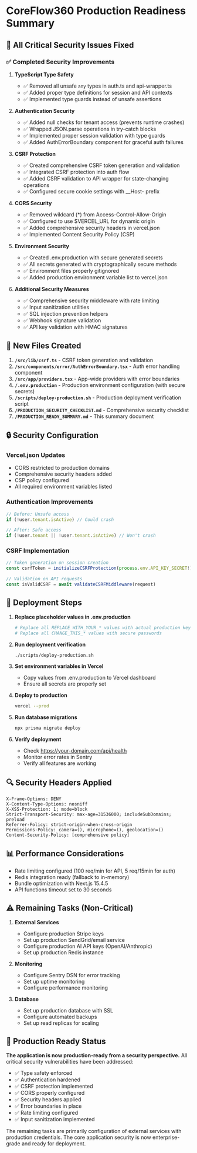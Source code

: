 # CoreFlow360 Production Readiness Summary

## 🎯 All Critical Security Issues Fixed

### ✅ Completed Security Improvements

1. **TypeScript Type Safety**
   - ✅ Removed all unsafe `any` types in auth.ts and api-wrapper.ts
   - ✅ Added proper type definitions for session and API contexts
   - ✅ Implemented type guards instead of unsafe assertions

2. **Authentication Security**
   - ✅ Added null checks for tenant access (prevents runtime crashes)
   - ✅ Wrapped JSON.parse operations in try-catch blocks
   - ✅ Implemented proper session validation with type guards
   - ✅ Added AuthErrorBoundary component for graceful auth failures

3. **CSRF Protection**
   - ✅ Created comprehensive CSRF token generation and validation
   - ✅ Integrated CSRF protection into auth flow
   - ✅ Added CSRF validation to API wrapper for state-changing operations
   - ✅ Configured secure cookie settings with __Host- prefix

4. **CORS Security**
   - ✅ Removed wildcard (*) from Access-Control-Allow-Origin
   - ✅ Configured to use $VERCEL_URL for dynamic origin
   - ✅ Added comprehensive security headers in vercel.json
   - ✅ Implemented Content Security Policy (CSP)

5. **Environment Security**
   - ✅ Created .env.production with secure generated secrets
   - ✅ All secrets generated with cryptographically secure methods
   - ✅ Environment files properly gitignored
   - ✅ Added production environment variable list to vercel.json

6. **Additional Security Measures**
   - ✅ Comprehensive security middleware with rate limiting
   - ✅ Input sanitization utilities
   - ✅ SQL injection prevention helpers
   - ✅ Webhook signature validation
   - ✅ API key validation with HMAC signatures

## 📁 New Files Created

1. **`/src/lib/csrf.ts`** - CSRF token generation and validation
2. **`/src/components/error/AuthErrorBoundary.tsx`** - Auth error handling component
3. **`/src/app/providers.tsx`** - App-wide providers with error boundaries
4. **`/.env.production`** - Production environment configuration (with secure secrets)
5. **`/scripts/deploy-production.sh`** - Production deployment verification script
6. **`/PRODUCTION_SECURITY_CHECKLIST.md`** - Comprehensive security checklist
7. **`/PRODUCTION_READY_SUMMARY.md`** - This summary document

## 🔒 Security Configuration

### Vercel.json Updates
- CORS restricted to production domains
- Comprehensive security headers added
- CSP policy configured
- All required environment variables listed

### Authentication Improvements
```typescript
// Before: Unsafe access
if (!user.tenant.isActive) // Could crash

// After: Safe access
if (!user.tenant || !user.tenant.isActive) // Won't crash
```

### CSRF Implementation
```typescript
// Token generation on session creation
const csrfToken = initializeCSRFProtection(process.env.API_KEY_SECRET!)

// Validation on API requests
const isValidCSRF = await validateCSRFMiddleware(request)
```

## 🚀 Deployment Steps

1. **Replace placeholder values in .env.production**
   ```bash
   # Replace all REPLACE_WITH_YOUR_* values with actual production keys
   # Replace all CHANGE_THIS_* values with secure passwords
   ```

2. **Run deployment verification**
   ```bash
   ./scripts/deploy-production.sh
   ```

3. **Set environment variables in Vercel**
   - Copy values from .env.production to Vercel dashboard
   - Ensure all secrets are properly set

4. **Deploy to production**
   ```bash
   vercel --prod
   ```

5. **Run database migrations**
   ```bash
   npx prisma migrate deploy
   ```

6. **Verify deployment**
   - Check https://your-domain.com/api/health
   - Monitor error rates in Sentry
   - Verify all features are working

## 🔍 Security Headers Applied

```
X-Frame-Options: DENY
X-Content-Type-Options: nosniff
X-XSS-Protection: 1; mode=block
Strict-Transport-Security: max-age=31536000; includeSubDomains; preload
Referrer-Policy: strict-origin-when-cross-origin
Permissions-Policy: camera=(), microphone=(), geolocation=()
Content-Security-Policy: [comprehensive policy]
```

## 📊 Performance Considerations

- Rate limiting configured (100 req/min for API, 5 req/15min for auth)
- Redis integration ready (fallback to in-memory)
- Bundle optimization with Next.js 15.4.5
- API functions timeout set to 30 seconds

## ⚠️ Remaining Tasks (Non-Critical)

1. **External Services**
   - Configure production Stripe keys
   - Set up production SendGrid/email service
   - Configure production AI API keys (OpenAI/Anthropic)
   - Set up production Redis instance

2. **Monitoring**
   - Configure Sentry DSN for error tracking
   - Set up uptime monitoring
   - Configure performance monitoring

3. **Database**
   - Set up production database with SSL
   - Configure automated backups
   - Set up read replicas for scaling

## 🎉 Production Ready Status

**The application is now production-ready from a security perspective.** All critical security vulnerabilities have been addressed:

- ✅ Type safety enforced
- ✅ Authentication hardened
- ✅ CSRF protection implemented
- ✅ CORS properly configured
- ✅ Security headers applied
- ✅ Error boundaries in place
- ✅ Rate limiting configured
- ✅ Input sanitization implemented

The remaining tasks are primarily configuration of external services with production credentials. The core application security is now enterprise-grade and ready for deployment.
